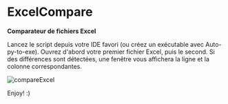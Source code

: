 # ExcelCompare
**Comparateur de fichiers Excel**

Lancez le script depuis votre IDE favori (ou créez un exécutable avec Auto-py-to-exe).
Ouvrez d'abord votre premier fichier Excel, puis le second. Si des différences sont détectées, une fenêtre vous affichera la ligne et la colonne correspondantes.

![compareExcel](https://github.com/reno7828/ExcelCompare/assets/72136982/a483b43f-e897-4b9f-bcb8-6a995b8dca99)

Enjoy! :)
